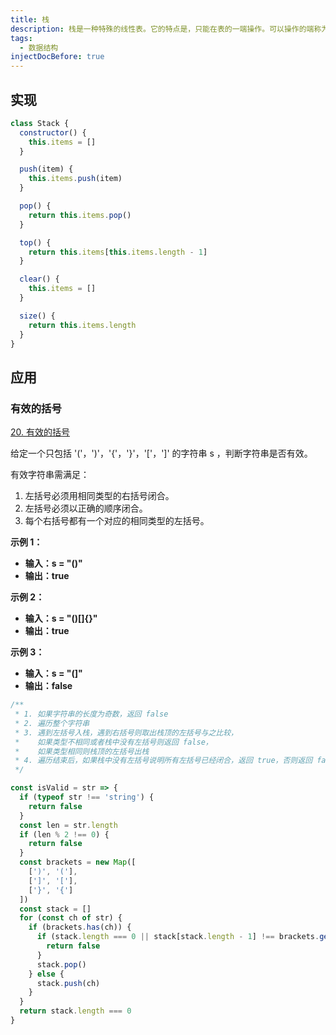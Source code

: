 ```yaml
---
title: 栈
description: 栈是一种特殊的线性表。它的特点是，只能在表的一端操作。可以操作的端称为栈顶，不可以操作的另一端称为栈底。栈的特性：先进后出。
tags:
  - 数据结构
injectDocBefore: true
---
```


## 实现

```js
class Stack {
  constructor() {
    this.items = []
  }

  push(item) {
    this.items.push(item)
  }

  pop() {
    return this.items.pop()
  }

  top() {
    return this.items[this.items.length - 1]
  }

  clear() {
    this.items = []
  }

  size() {
    return this.items.length
  }
}
```

## 应用

### 有效的括号

[20. 有效的括号](https://leetcode.cn/problems/valid-parentheses/)

给定一个只包括 '('，')'，'{'，'}'，'['，']' 的字符串 s ，判断字符串是否有效。

有效字符串需满足：

1. 左括号必须用相同类型的右括号闭合。
2. 左括号必须以正确的顺序闭合。
3. 每个右括号都有一个对应的相同类型的左括号。

**示例 1：**

- **输入：s = "()"**
- **输出：true**

**示例 2：**

- **输入：s = "()[]{}"**
- **输出：true**

**示例 3：**

- **输入：s = "(]"**
- **输出：false**

```js
/**
 * 1. 如果字符串的长度为奇数，返回 false
 * 2. 遍历整个字符串
 * 3. 遇到左括号入栈，遇到右括号则取出栈顶的左括号与之比较，
 *    如果类型不相同或者栈中没有左括号则返回 false，
 *    如果类型相同则栈顶的左括号出栈
 * 4. 遍历结束后，如果栈中没有左括号说明所有左括号已经闭合，返回 true，否则返回 false
 */

const isValid = str => {
  if (typeof str !== 'string') {
    return false
  }
  const len = str.length
  if (len % 2 !== 0) {
    return false
  }
  const brackets = new Map([
    [')', '('],
    [']', '['],
    ['}', '{']
  ])
  const stack = []
  for (const ch of str) {
    if (brackets.has(ch)) {
      if (stack.length === 0 || stack[stack.length - 1] !== brackets.get(ch)) {
        return false
      }
      stack.pop()
    } else {
      stack.push(ch)
    }
  }
  return stack.length === 0
}
```
